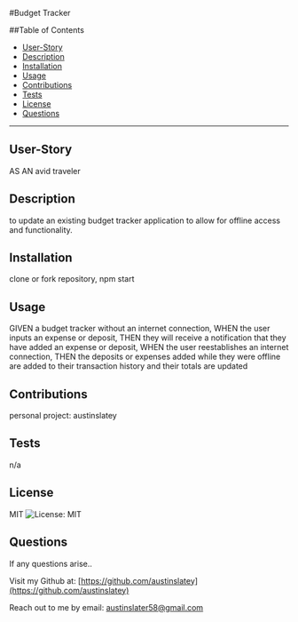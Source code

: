 #Budget Tracker


  ##Table of Contents

  * [User-Story](#user-story)
  * [Description](#description)
  * [Installation](#installation)
  * [Usage](#usage)
  * [Contributions](#contributions)
  * [Tests](#tests)
  * [License](#license)
  * [Questions](#questions)

 
  


  ---

  ## User-Story
  AS AN avid traveler

  ## Description
  to update an existing budget tracker application to allow for offline access and functionality.

  ## Installation
  clone or fork repository, npm start

  ## Usage
  GIVEN a budget tracker without an internet connection, WHEN the user inputs an expense or deposit, THEN they will receive a notification that they have added an expense or deposit, WHEN the user reestablishes an internet connection, THEN the deposits or expenses added while they were offline are added to their transaction history and their totals are updated

  ## Contributions
  personal project: austinslatey

  ## Tests
  n/a

  ## License 
  MIT
  ![License: MIT](https://img.shields.io/badge/License-MIT-yellow.svg)

  ## Questions

  If any questions arise..

  Visit my Github at: [https://github.com/austinslatey](https://github.com/austinslatey)

  Reach out to me by email: austinslater58@gmail.com